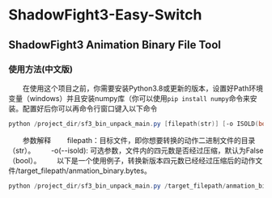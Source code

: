 # ShadowFight3-Easy-Switch
## ShadowFight3 Animation Binary File Tool
### 使用方法(中文版)
&emsp;&emsp;在使用这个项目之前，你需要安装Python3.8或更新的版本，设置好Path环境变量（windows）并且安装numpy库（你可以使用`pip install numpy`命令来安装。配置好后你可以再命令行窗口键入以下命令
``` powershell
python /project_dir/sf3_bin_unpack_main.py [filepath(str)] [-o ISOLD(bool)]
```
&emsp;&emsp;参数解释
&emsp;&emsp;filepath：目标文件，即你想要转换的动作二进制文件的目录（str）。
&emsp;&emsp;-o(--isold): 可选参数，文件内的四元数是否经过压缩，默认为False（bool）。
&emsp;&emsp;以下是一个使用例子，转换新版本四元数已经经过压缩后的动作文件/target_filepath/anmation_binary.bytes。
``` powershell
python /project_dir/sf3_bin_unpack_main.py /target_filepath/anmation_binary.bytes -o False
```
